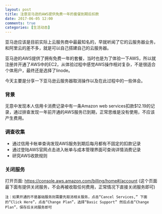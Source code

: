 ```yaml
---
layout: post
title: 注意亚马逊的AWS提供免费一年的套餐到期后扣款
date: 2017-06-05 12:00
comments: true
categories: [生活动态]
---
```



亚马逊应该是目前实际上云服务商中最最知名的，早就听闻了它的云服务器业务，和阿里云的差不多，就是可以自己搭建自己的云服务器。

亚马逊的AWS提供了拥有免费一年的套餐，当时也是为了体验一下AWS，所以就注册并开通了AWS中的EC2，从体验过程中感觉AWS操作相对复杂，不是很适合个体用户，最终还是选择了linode。

今天主要是分享一下亚马逊云服务器取消操作以及在此过程中的一些体会。

### 背景

无意中发现本人信用卡消费记录中有一条Amazon web services扣款$12.19的记录，通过排查发现一年前开通的AWS服务已到期，正常思维是没有使用，不应该产生费用。

### 调查收集

- 通过信用卡帐单查询发现AWS服务到期后每月都有不固定的扣款记录
- 通过登陆AWS官网点击进入帐单与成本管理界面可查询详情消费记录
- 研究AWS收款规则

### 关闭服务

打开页面: <https://console.aws.amazon.com/billing/home#/account> (这个页面最下面有提供关闭服务，不会再被收取任何费用，正常情况下直接关闭服务即可)

```注：如果开通的不是基础服务则需要先取消相关服务，点击“Cancel Services,” 下面的“Click Here”，点击“Change Plan”，选择“Basic Support” 然后点击“Change Plan”，保存后关闭服务即可```
